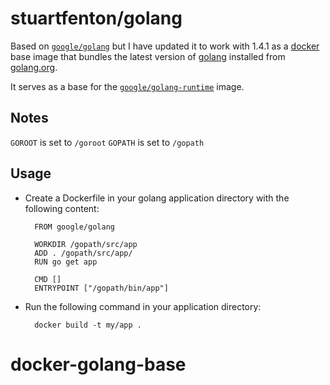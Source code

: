 
# stuartfenton/golang

Based on [`google/golang`](https://index.docker.io/u/google/golang) but I have updated it to work with 1.4.1 as a [docker](https://docker.io) base image that bundles the latest version of [golang](http://golang.org) installed from [golang.org](http://golang.org/doc/install/).

It serves as a base for the [`google/golang-runtime`](https://index.docker.io/u/google/golang-runtime) image.

## Notes

`GOROOT` is set to `/goroot`
`GOPATH` is set to `/gopath`

## Usage

- Create a Dockerfile in your golang application directory with the following content:

        FROM google/golang

        WORKDIR /gopath/src/app
        ADD . /gopath/src/app/
        RUN go get app
        
        CMD []
        ENTRYPOINT ["/gopath/bin/app"]

- Run the following command in your application directory:

        docker build -t my/app .

# docker-golang-base
